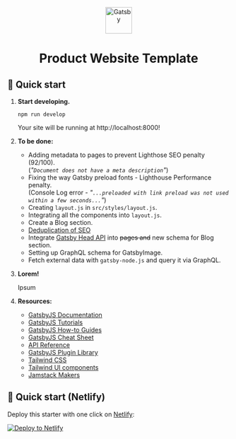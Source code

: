 <p align="center">
  <a href="https://github.com/delirium-dj">
    <img alt="Gatsby" src="https://www.gatsbyjs.com/Gatsby-Monogram.svg" width="60" />
  </a>
</p>
<h1 align="center">
  Product Website Template
</h1>

## 🚀 Quick start

1.  **Start developing.**

    ```shell
    npm run develop
    ```

    Your site will be running at http://localhost:8000!

2.  **To be done:**

    - Adding metadata to pages to prevent Lighthose SEO penalty (92/100).<br />(_"`Document does not have a meta description`"_)
    - Fixing the way Gatsby preload fonts - Lighthouse Performance penalty.<br />(Console Log error - _"`...preloaded with link preload was not used within a few seconds...`"_)
    - Creating `layout.js` in `src/styles/layout.js`.
    - Integrating all the components into `layout.js`.
    - Create a Blog section.
    - [Deduplication of SEO](https://www.gatsbyjs.com/docs/reference/built-in-components/gatsby-head/)
    - Integrate [Gatsby Head API](https://www.gatsbyjs.com/docs/reference/built-in-components/gatsby-head/) into ~~pages and~~ new schema for Blog section.
    - Setting up GraphQL schema for GatsbyImage.
    - Fetch external data with `gatsby-node.js` and query it via GraphQL.

3.  **Lorem!**

    Ipsum

4.  **Resources:**

    - [GatsbyJS Documentation](https://www.gatsbyjs.com/docs/?utm_source=starter&utm_medium=readme&utm_campaign=minimal-starter)
    - [GatsbyJS Tutorials](https://www.gatsbyjs.com/docs/tutorial/?utm_source=starter&utm_medium=readme&utm_campaign=minimal-starter)
    - [GatsbyJS How-to Guides](https://www.gatsbyjs.com/docs/how-to/?utm_source=starter&utm_medium=readme&utm_campaign=minimal-starter)
    - [GatsbyJS Cheat Sheet](https://www.gatsbyjs.com/docs/cheat-sheet/?utm_source=starter&utm_medium=readme&utm_campaign=minimal-starter)
    - [API Reference](https://www.gatsbyjs.com/docs/api-reference/?utm_source=starter&utm_medium=readme&utm_campaign=minimal-starter)
    - [GatsbyJS Plugin Library](https://www.gatsbyjs.com/plugins?utm_source=starter&utm_medium=readme&utm_campaign=minimal-starter)
    - [Tailwind CSS](https://tailwindcss.com/brand)
    - [Tailwind UI components](https://tailwindui.com/components/preview)
    - [Јamstack Makers](https://jamstackmakers.com/)

## 🚀 Quick start (Netlify)

Deploy this starter with one click on [Netlify](https://app.netlify.com/signup):

[<img src="https://www.netlify.com/img/deploy/button.svg" alt="Deploy to Netlify" />](https://app.netlify.com/start/deploy?repository=https://github.com/delirium-dj/gatsby-tw-product-template)
